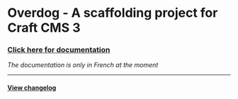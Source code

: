 
# Overdog - A scaffolding project for Craft CMS 3


### [Click here for documentation](https://overdog.3ejoueur.com/)
_The documentation is only in French at the moment_

***

#### [View changelog](https://overdog.3ejoueur.com/changelog/)
